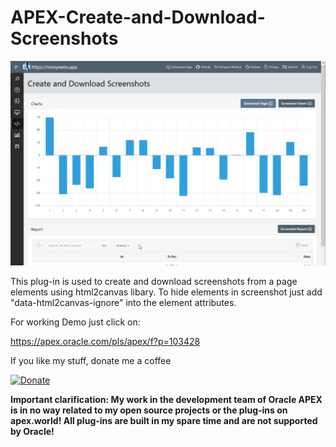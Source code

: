  # APEX-Create-and-Download-Screenshots

![Screenshot](https://raw.githubusercontent.com/RonnyWeiss/APEX-Create-and-Download-Screenshots/main/screenshot.gif)

This plug-in is used to create and download screenshots from a page elements using html2canvas libary. To hide elements in screenshot just add "data-html2canvas-ignore" into the element attributes.

For working Demo just click on:

https://apex.oracle.com/pls/apex/f?p=103428

If you like my stuff, donate me a coffee

[![Donate](https://img.shields.io/badge/Donate-PayPal-green.svg)](https://www.paypal.me/RonnyW1)

**Important clarification: My work in the development team of Oracle APEX is in no way related to my open source projects or the plug-ins on apex.world! All plug-ins are built in my spare time and are not supported by Oracle!**